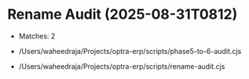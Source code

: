 # Rename Audit (2025-08-31T0812)

- Matches: 2

- /Users/waheedraja/Projects/optra-erp/scripts/phase5-to-6-audit.cjs
- /Users/waheedraja/Projects/optra-erp/scripts/rename-audit.cjs
